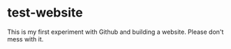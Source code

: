 # test-website
This is my first experiment with Github and building a website. Please don't mess with it.
